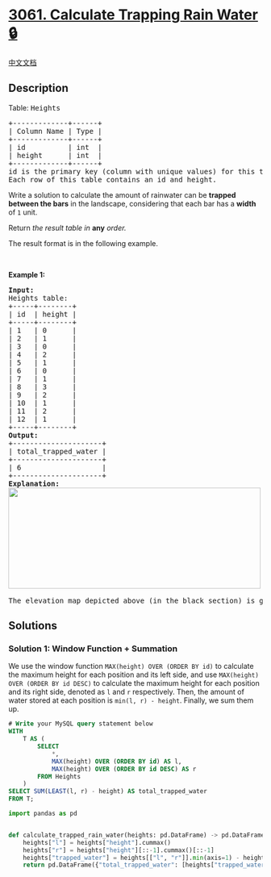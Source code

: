 # [3061. Calculate Trapping Rain Water 🔒](https://leetcode.com/problems/calculate-trapping-rain-water)

[中文文档](/solution/3000-3099/3061.Calculate%20Trapping%20Rain%20Water/README.md)

<!-- tags:Database -->

<!-- difficulty:Hard -->

## Description

<p>Table: <font face="monospace">Heights</font></p>

<pre>
+-------------+------+
| Column Name | Type |
+-------------+------+
| id          | int  |
| height      | int  |
+-------------+------+
id is the primary key (column with unique values) for this table, and it is guaranteed to be in sequential order.
Each row of this table contains an id and height.
</pre>

<p>Write a solution to calculate the amount of rainwater can be <strong>trapped between the bars</strong> in the landscape, considering that each bar has a <strong>width</strong> of <code>1</code> unit.</p>

<p>Return <em>the result table in </em><strong>any</strong><em> order.</em></p>

<p>The result format is in the following example.</p>

<p>&nbsp;</p>
<p><strong class="example">Example 1:</strong></p>

<pre>
<strong>Input:</strong> 
Heights table:
+-----+--------+
| id  | height |
+-----+--------+
| 1   | 0      |
| 2   | 1      |
| 3   | 0      |
| 4   | 2      |
| 5   | 1      |
| 6   | 0      |
| 7   | 1      |
| 8   | 3      |
| 9   | 2      |
| 10  | 1      |
| 11  | 2      |
| 12  | 1      |
+-----+--------+
<strong>Output:</strong> 
+---------------------+
| total_trapped_water | 
+---------------------+
| 6                   | 
+---------------------+
<strong>Explanation:</strong> 
<img src="https://fastly.jsdelivr.net/gh/doocs/leetcode@main/solution/3000-3099/3061.Calculate%20Trapping%20Rain%20Water/images/trapping_rain_water.png" style="width:500px; height:200px;" />

The elevation map depicted above (in the black section) is graphically represented with the x-axis denoting the id and the y-axis representing the heights [0,1,0,2,1,0,1,3,2,1,2,1]. In this scenario, 6 units of rainwater are trapped within the blue section.
</pre>

## Solutions

### Solution 1: Window Function + Summation

We use the window function `MAX(height) OVER (ORDER BY id)` to calculate the maximum height for each position and its left side, and use `MAX(height) OVER (ORDER BY id DESC)` to calculate the maximum height for each position and its right side, denoted as `l` and `r` respectively. Then, the amount of water stored at each position is `min(l, r) - height`. Finally, we sum them up.

<!-- tabs:start -->

```sql
# Write your MySQL query statement below
WITH
    T AS (
        SELECT
            *,
            MAX(height) OVER (ORDER BY id) AS l,
            MAX(height) OVER (ORDER BY id DESC) AS r
        FROM Heights
    )
SELECT SUM(LEAST(l, r) - height) AS total_trapped_water
FROM T;
```

```python
import pandas as pd


def calculate_trapped_rain_water(heights: pd.DataFrame) -> pd.DataFrame:
    heights["l"] = heights["height"].cummax()
    heights["r"] = heights["height"][::-1].cummax()[::-1]
    heights["trapped_water"] = heights[["l", "r"]].min(axis=1) - heights["height"]
    return pd.DataFrame({"total_trapped_water": [heights["trapped_water"].sum()]})
```

<!-- tabs:end -->

<!-- end -->
